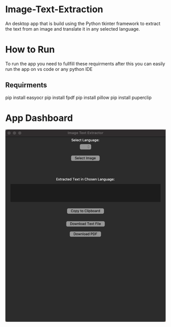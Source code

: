 # Image-Text-Extraction
An desktop app that is build using the Python tkinter framework to extract the text from an image and translate it in any selected language. 

# How to Run
To run the app you need to fullfill these requirments after this you can easily run the app on vs code or any python IDE

## Requirments
pip install easyocr
pip install fpdf
pip install pillow 
pip install puperclip 

# App Dashboard

<img src="ReadMe Files/Image1.png" width="900">


